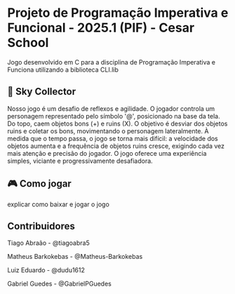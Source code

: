# Projeto de Programação Imperativa e Funcional - 2025.1 (PIF) - Cesar School
Jogo desenvolvido em C para a disciplina de Programação Imperativa e Funciona utilizando a biblioteca CLI.lib

## 🌌 Sky Collector
Nosso jogo é um desafio de reflexos e agilidade. O jogador controla um personagem representado pelo símbolo '@', posicionado na base da tela. Do topo, caem objetos bons (+) e ruins (X). O objetivo é desviar dos objetos ruins e coletar os bons, movimentando o personagem lateralmente. À medida que o tempo passa, o jogo se torna mais difícil: a velocidade dos objetos aumenta e a frequência de objetos ruins cresce, exigindo cada vez mais atenção e precisão do jogador. O jogo oferece uma experiência simples, viciante e progressivamente desafiadora.

## 🎮 Como jogar
explicar como baixar e jogar o jogo

## Contribuidores

Tiago Abraão - @tiagoabra5

Matheus Barkokebas - @Matheus-Barkokebas

Luiz Eduardo - @dudu1612

Gabriel Guedes - @GabrielPGuedes
